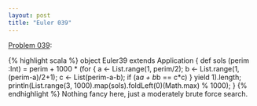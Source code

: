 ```yaml
---
layout: post
title: "Euler 039"
---
```


[Problem 039]\:

{% highlight scala %}
object Euler39 extends Application {
  def sols (perim :Int) = perim + 1000 * (for {
    a <- List.range(1, perim/2);
    b <- List.range(1, (perim-a)/2+1);
    c <- List(perim-a-b);
    if (a*a + b*b == c*c)
  } yield 1).length;
  println(List.range(3, 1000).map(sols).foldLeft(0)(Math.max) % 1000);
}
{% endhighlight %}
Nothing fancy here, just a moderately brute force search.



[Problem 039]: http://projecteuler.net/index.php?section=problems&id=39
